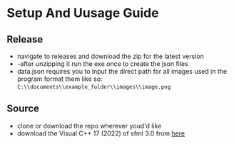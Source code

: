 # Setup And Uusage Guide

## Release
- navigate to releases and download the zip for the latest version
- -after unzipping it run the exe once to create the json files
- data.json requires you to input the direct path for all images used in the program 
format them like so:
`C:\\documents\\example_folder\\images\\image.png`

## Source
- clone or download the repo wherever youd'd like
- download the Visual C++ 17 (2022) of sfml 3.0 from [here]([https://openai.com](https://www.sfml-dev.org/download/sfml/3.0.0/))
